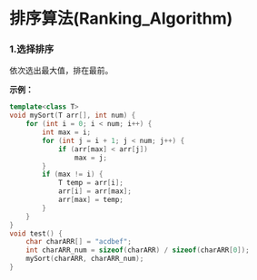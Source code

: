 # 排序算法(Ranking_Algorithm)

### 1.选择排序

依次选出最大值，排在最前。

**示例：**

```C++
template<class T>
void mySort(T arr[], int num) {
	for (int i = 0; i < num; i++) {
		int max = i;
		for (int j = i + 1; j < num; j++) {
			if (arr[max] < arr[j])
				max = j;
		}
		if (max != i) {
			T temp = arr[i];
			arr[i] = arr[max];
			arr[max] = temp;
		}
	}
}
void test() {
	char charARR[] = "acdbef";
	int charARR_num = sizeof(charARR) / sizeof(charARR[0]);
	mySort(charARR, charARR_num);
}
```

